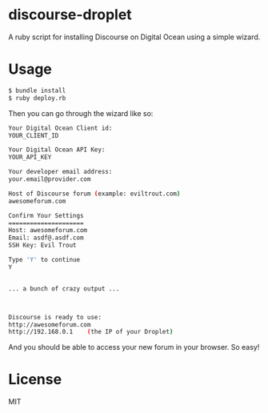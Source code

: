 discourse-droplet
=================

A ruby script for installing Discourse on Digital Ocean using a simple wizard.

Usage
=====

```bash
$ bundle install
$ ruby deploy.rb
```

Then you can go through the wizard like so:

```bash
Your Digital Ocean Client id:
YOUR_CLIENT_ID

Your Digital Ocean API Key:
YOUR_API_KEY

Your developer email address:
your.email@provider.com

Host of Discourse forum (example: eviltrout.com)
awesomeforum.com

Confirm Your Settings
=====================
Host: awesomeforum.com
Email: asdf@.asdf.com
SSH Key: Evil Trout

Type 'Y' to continue
Y


... a bunch of crazy output ...



Discourse is ready to use:
http://awesomeforum.com
http://192.168.0.1    (the IP of your Droplet)

```

And you should be able to access your new forum in your browser. So easy!

License
=======

MIT



